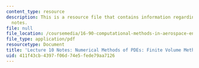 ```yaml
---
content_type: resource
description: This is a resource file that contains information regarding lecture 10
  notes.
file: null
file_location: /coursemedia/16-90-computational-methods-in-aerospace-engineering-spring-2014/411f43cb4397f06d74e5fede79aa7126_MIT16_90S14_Lecture10.pdf
file_type: application/pdf
resourcetype: Document
title: 'Lecture 10 Notes: Numerical Methods of PDEs: Finite Volume Methods 1'
uid: 411f43cb-4397-f06d-74e5-fede79aa7126
---
```

